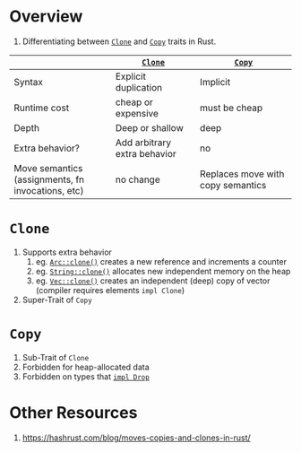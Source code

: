 # Overview
1. Differentiating between [`Clone`](https://doc.rust-lang.org/std/clone/trait.Clone.html) and [`Copy`](https://doc.rust-lang.org/std/marker/trait.Copy.html) traits in Rust.


||[`Clone`](https://doc.rust-lang.org/std/clone/trait.Clone.html)|[`Copy`](https://doc.rust-lang.org/std/marker/trait.Copy.html)|
| ---|---|---|
|Syntax|Explicit duplication|Implicit|
|Runtime cost|cheap or expensive|must be cheap|
|Depth|Deep or shallow|deep|
|Extra behavior?|Add arbitrary extra behavior|no|
|Move semantics<br>(assignments, fn invocations, etc)|no change|Replaces move with copy semantics|


# `Clone`
1. Supports extra behavior
    1. eg. [`Arc::clone()`](https://doc.rust-lang.org/std/sync/struct.Arc.html#method.clone) creates a new reference and increments a counter
    1. eg. [`String::clone()`](https://doc.rust-lang.org/std/string/struct.String.html#method.clone) allocates new independent memory on the heap
    1. eg. [`Vec::clone()`](https://doc.rust-lang.org/std/vec/struct.Vec.html#method.clone) creates an independent (deep) copy of vector (compiler requires elements `impl Clone`)
1. Super-Trait of `Copy`


# `Copy`
1. Sub-Trait of `Clone`
1. Forbidden for heap-allocated data
1. Forbidden on types that [`impl Drop`](https://doc.rust-lang.org/std/ops/trait.Drop.html)


# Other Resources
1. https://hashrust.com/blog/moves-copies-and-clones-in-rust/
